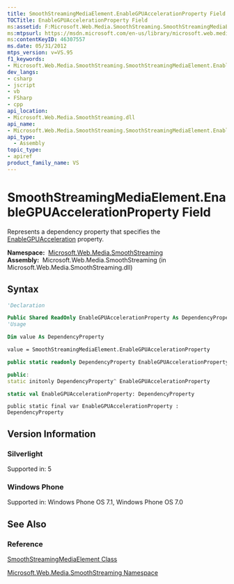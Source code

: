 ```yaml
---
title: SmoothStreamingMediaElement.EnableGPUAccelerationProperty Field (Microsoft.Web.Media.SmoothStreaming)
TOCTitle: EnableGPUAccelerationProperty Field
ms:assetid: F:Microsoft.Web.Media.SmoothStreaming.SmoothStreamingMediaElement.EnableGPUAccelerationProperty
ms:mtpsurl: https://msdn.microsoft.com/en-us/library/microsoft.web.media.smoothstreaming.smoothstreamingmediaelement.enablegpuaccelerationproperty(v=VS.95)
ms:contentKeyID: 46307557
ms.date: 05/31/2012
mtps_version: v=VS.95
f1_keywords:
- Microsoft.Web.Media.SmoothStreaming.SmoothStreamingMediaElement.EnableGPUAccelerationProperty
dev_langs:
- csharp
- jscript
- vb
- FSharp
- cpp
api_location:
- Microsoft.Web.Media.SmoothStreaming.dll
api_name:
- Microsoft.Web.Media.SmoothStreaming.SmoothStreamingMediaElement.EnableGPUAccelerationProperty
api_type:
  - Assembly
topic_type:
- apiref
product_family_name: VS
---
```


# SmoothStreamingMediaElement.EnableGPUAccelerationProperty Field

Represents a dependency property that specifies the [EnableGPUAcceleration](smoothstreamingmediaelement-enablegpuacceleration-property-microsoft-web-media-smoothstreaming_1.md) property.

**Namespace:**  [Microsoft.Web.Media.SmoothStreaming](microsoft-web-media-smoothstreaming-namespace_1.md)  
**Assembly:**  Microsoft.Web.Media.SmoothStreaming (in Microsoft.Web.Media.SmoothStreaming.dll)

## Syntax

```vb
'Declaration

Public Shared ReadOnly EnableGPUAccelerationProperty As DependencyProperty
'Usage

Dim value As DependencyProperty

value = SmoothStreamingMediaElement.EnableGPUAccelerationProperty
```

```csharp
public static readonly DependencyProperty EnableGPUAccelerationProperty
```

```cpp
public:
static initonly DependencyProperty^ EnableGPUAccelerationProperty
```

``` fsharp
static val EnableGPUAccelerationProperty: DependencyProperty
```

```jscript
public static final var EnableGPUAccelerationProperty : DependencyProperty
```

## Version Information

### Silverlight

Supported in: 5  

### Windows Phone

Supported in: Windows Phone OS 7.1, Windows Phone OS 7.0  

## See Also

### Reference

[SmoothStreamingMediaElement Class](smoothstreamingmediaelement-class-microsoft-web-media-smoothstreaming_1.md)

[Microsoft.Web.Media.SmoothStreaming Namespace](microsoft-web-media-smoothstreaming-namespace_1.md)

